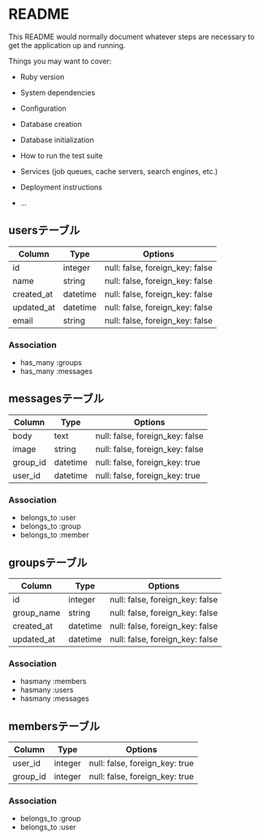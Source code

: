 # README

This README would normally document whatever steps are necessary to get the
application up and running.

Things you may want to cover:

* Ruby version

* System dependencies

* Configuration

* Database creation

* Database initialization

* How to run the test suite

* Services (job queues, cache servers, search engines, etc.)

* Deployment instructions

* ...

## usersテーブル

|Column|Type|Options|
|------|----|-------|
|id|integer|null: false, foreign_key: false|
|name|string|null: false, foreign_key: false|
|created_at|datetime|null: false, foreign_key: false|
|updated_at|datetime|null: false, foreign_key: false|
|email|string|null: false, foreign_key: false|

### Association
- has_many :groups
- has_many :messages

## messagesテーブル

|Column|Type|Options|
|------|----|-------|
|body|text|null: false, foreign_key: false|
|image|string|null: false, foreign_key: false|
|group_id|datetime|null: false, foreign_key: true|
|user_id|datetime|null: false, foreign_key: true|

### Association
- belongs_to :user
- belongs_to :group
- belongs_to :member

## groupsテーブル

|Column|Type|Options|
|------|----|-------|
|id|integer|null: false, foreign_key: false|
|group_name|string|null: false, foreign_key: false|
|created_at|datetime|null: false, foreign_key: false|
|updated_at|datetime|null: false, foreign_key: false|

### Association
- hasmany :members
- hasmany :users
- hasmany :messages

## membersテーブル

|Column|Type|Options|
|------|----|-------|
|user_id|integer|null: false, foreign_key: true|
|group_id|integer|null: false, foreign_key: true|

### Association
- belongs_to :group
- belongs_to :user



